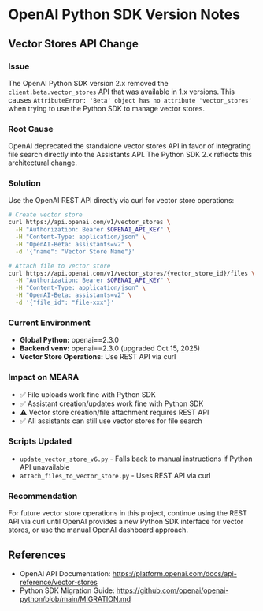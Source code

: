 # OpenAI Python SDK Version Notes

## Vector Stores API Change

### Issue
The OpenAI Python SDK version 2.x removed the `client.beta.vector_stores` API that was available in 1.x versions. This causes `AttributeError: 'Beta' object has no attribute 'vector_stores'` when trying to use the Python SDK to manage vector stores.

### Root Cause
OpenAI deprecated the standalone vector stores API in favor of integrating file search directly into the Assistants API. The Python SDK 2.x reflects this architectural change.

### Solution
Use the OpenAI REST API directly via curl for vector store operations:

```bash
# Create vector store
curl https://api.openai.com/v1/vector_stores \
  -H "Authorization: Bearer $OPENAI_API_KEY" \
  -H "Content-Type: application/json" \
  -H "OpenAI-Beta: assistants=v2" \
  -d '{"name": "Vector Store Name"}'

# Attach file to vector store
curl https://api.openai.com/v1/vector_stores/{vector_store_id}/files \
  -H "Authorization: Bearer $OPENAI_API_KEY" \
  -H "Content-Type: application/json" \
  -H "OpenAI-Beta: assistants=v2" \
  -d '{"file_id": "file-xxx"}'
```

### Current Environment
- **Global Python:** openai==2.3.0
- **Backend venv:** openai==2.3.0 (upgraded Oct 15, 2025)
- **Vector Store Operations:** Use REST API via curl

### Impact on MEARA
- ✅ File uploads work fine with Python SDK
- ✅ Assistant creation/updates work fine with Python SDK
- ⚠️ Vector store creation/file attachment requires REST API
- ✅ All assistants can still use vector stores for file search

### Scripts Updated
- `update_vector_store_v6.py` - Falls back to manual instructions if Python API unavailable
- `attach_files_to_vector_store.py` - Uses REST API via curl

### Recommendation
For future vector store operations in this project, continue using the REST API via curl until OpenAI provides a new Python SDK interface for vector stores, or use the manual OpenAI dashboard approach.

## References
- OpenAI API Documentation: https://platform.openai.com/docs/api-reference/vector-stores
- Python SDK Migration Guide: https://github.com/openai/openai-python/blob/main/MIGRATION.md
